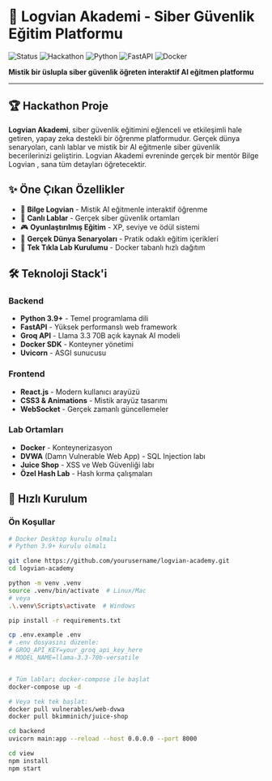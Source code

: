 # 🔮 Logvian Akademi - Siber Güvenlik Eğitim Platformu

![Status](https://img.shields.io/badge/Status-Active-brightgreen)
![Hackathon](https://img.shields.io/badge/Hackathon-Winner-blue)
![Python](https://img.shields.io/badge/Python-3.9%2B-blue)
![FastAPI](https://img.shields.io/badge/FastAPI-0.104.1-green)
![Docker](https://img.shields.io/badge/Docker-Enabled-blue)

**Mistik bir üslupla siber güvenlik öğreten interaktif AI eğitmen platformu**

---

## 🏆 Hackathon Proje

**Logvian Akademi**, siber güvenlik eğitimini eğlenceli ve etkileşimli hale getiren, yapay zeka destekli bir öğrenme platformudur. Gerçek dünya senaryoları, canlı lablar ve mistik bir AI eğitmenle siber güvenlik becerilerinizi geliştirin. Logvian Akademi evreninde gerçek bir mentör Bilge Logvian , sana tüm detayları öğretecektir.

## ✨ Öne Çıkan Özellikler

- 🤖 **Bilge Logvian** - Mistik AI eğitmenle interaktif öğrenme
- 🧪 **Canlı Lablar** - Gerçek siber güvenlik ortamları
- 🎮 **Oyunlaştırılmış Eğitim** - XP, seviye ve ödül sistemi
- 🔐 **Gerçek Dünya Senaryoları** - Pratik odaklı eğitim içerikleri
- 🚀 **Tek Tıkla Lab Kurulumu** - Docker tabanlı hızlı dağıtım

## 🛠️ Teknoloji Stack'i

### Backend
- **Python 3.9+** - Temel programlama dili
- **FastAPI** - Yüksek performanslı web framework
- **Groq API** - Llama 3.3 70B açık kaynak AI modeli
- **Docker SDK** - Konteyner yönetimi
- **Uvicorn** - ASGI sunucusu

### Frontend
- **React.js** - Modern kullanıcı arayüzü
- **CSS3 & Animations** - Mistik arayüz tasarımı
- **WebSocket** - Gerçek zamanlı güncellemeler

### Lab Ortamları
- **Docker** - Konteynerizasyon
- **DVWA** (Damn Vulnerable Web App) - SQL Injection labı
- **Juice Shop** - XSS ve Web Güvenliği labı
- **Özel Hash Lab** - Hash kırma çalışmaları

## 🚀 Hızlı Kurulum

### Ön Koşullar
```bash
# Docker Desktop kurulu olmalı
# Python 3.9+ kurulu olmalı

git clone https://github.com/yourusername/logvian-academy.git
cd logvian-academy

python -m venv .venv
source .venv/bin/activate  # Linux/Mac
# veya
.\.venv\Scripts\activate  # Windows

pip install -r requirements.txt

cp .env.example .env
# .env dosyasını düzenle:
# GROQ_API_KEY=your_groq_api_key_here
# MODEL_NAME=llama-3.3-70b-versatile


# Tüm labları docker-compose ile başlat
docker-compose up -d

# Veya tek tek başlat:
docker pull vulnerables/web-dvwa
docker pull bkimminich/juice-shop

cd backend
uvicorn main:app --reload --host 0.0.0.0 --port 8000

cd view
npm install
npm start
